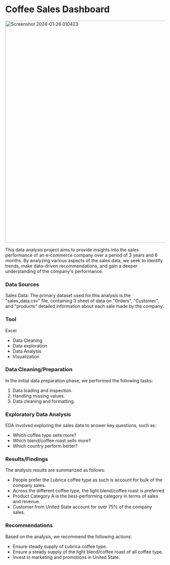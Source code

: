 # Coffee Sales Dashboard

<img width="700" alt="Screenshot 2024-01-26 010423" src="https://github.com/Dataskillx/Coffee_Sales_Dashboard_Excel_Project/assets/157766946/6a4ca699-50ac-4702-932a-b05256df8d58">

This data analysis project aims to provide insights into the sales performance of an e-commerce company over a period of 3 years and 6 months. By analyzing various aspects of the sales data, we seek to identify trends, make data-driven recommendations, and gain a deeper understanding of the company's performance.

### Data Sources
Sales Data: The primary dataset used for this analysis is the "sales_data.csv" file, containing 3 sheet of data on "Orders", "Customer", and "products" detailed information about each sale made by the company.

### Tool
Excel
  - Data Cleaning
  - Data exploration
  - Data Analysis
  - Visualization

### Data Cleaning/Preparation
In the initial data preparation phase, we performed the following tasks:
1. Data loading and inspection.
2. Handling missing values.
3. Data cleaning and formatting.

### Exploratory Data Analysis
EDA involved exploring the sales data to answer key questions, such as:
- Which coffee type sells more?
- Which blend/coffee roast sells more?
- Which country perform better?

### Results/Findings
The analysis results are summarized as follows:
  - People prefer the Lubrica coffee type as such is account for bulk of the company sales.
  - Across the different coffee type, the light blend/coffee roast is preferred
  - Product Category A is the best-performing category in terms of sales and revenue.
  - Customer from United State account for over 75% of the company sales.

### Recommendations
Based on the analysis, we recommend the following actions:
  - Ensure steady supply of Lubrica coffee type.
  - Ensure a steady supply of the light blend/coffee roast of all coffee type.
  - Invest in marketing and promotions in United State.

